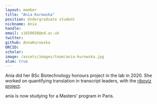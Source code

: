 ```yaml
---
layout: member
title: "Ania Kurowska"
position: Undergraduate student
nickname: Ania
handle: 
email: s1650030@ed.ac.uk
twitter: 
github: AnnaKurowska
ORCID: 
scholar: 
image: /assets/images/team/ania-kurowska.jpg
alum: true
---
```


Ania did her BSc Biotechnology honours project in the lab in 2020.
She worked on quantifying translation in transcript leaders, with the [riboviz project](https://github.com/riboviz/riboviz).

ania is now studying for a Masters' program in Paris.
